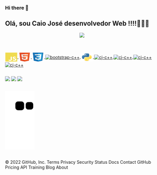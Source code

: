### Hi there 👋

## Olá, sou Caio José desenvolvedor Web !!!!👾👾👾

<div align="center">
  <a href="https://github.com/CaiOliveira19">
  <img height="180em" src="https://github-readme-stats.vercel.app/api?username=CaiOliveira19&show_icons=true&theme=merko&include_all_commits=true&count_private=true"/>
</div>
  
  ##
  
<div style="display: inline_block"><br>
  <img align="center" alt="cj-Js" height="30" width="40" src="https://raw.githubusercontent.com/devicons/devicon/master/icons/javascript/javascript-plain.svg">
  <img align="center" alt="cj-HTML" height="30" width="40" src="https://raw.githubusercontent.com/devicons/devicon/master/icons/html5/html5-original.svg">
  <img align="center" alt="cj-CSS" height="30" width="40" src="https://raw.githubusercontent.com/devicons/devicon/master/icons/css3/css3-original.svg">
  <img align="center" alt="bootstrap-c++" heigth="30" width="40" src="https://cdn.jsdelivr.net/gh/devicons/devicon/icons/bootstrap/bootstrap-original.svg" />
  <img align="center" alt="cj-Python" height="30" width="40" src="https://raw.githubusercontent.com/devicons/devicon/master/icons/python/python-original.svg">
  <img align="center" alt="cj-c++" heigth="30" width="40" src="https://cdn.jsdelivr.net/gh/devicons/devicon/icons/cplusplus/cplusplus-line.svg"  />
  <img align="center" alt="cj-c++" heigth="30" width="40" src="https://cdn.jsdelivr.net/gh/devicons/devicon/icons/react/react-original.svg" />
  <img align="center" alt="cj-c++" heigth="30" width="40" src="https://cdn.jsdelivr.net/gh/devicons/devicon/icons/nodejs/nodejs-plain.svg" />
  <img align="center" alt="cj-c++" heigth="30" width="40" src="https://cdn.jsdelivr.net/gh/devicons/devicon/icons/mysql/mysql-original-wordmark.svg" />
  

</div>
  
  ##
 
<div> 
  <a href = "mailto:cj.oliveira1904@gmail.com"><img src="https://img.shields.io/badge/-Gmail-%23333?style=for-the-badge&logo=gmail&logoColor=white" target="_blank"></a>
  <a href="https://www.linkedin.com/in/caio-jose-44a8b9237/" target="_blank"><img src="https://img.shields.io/badge/-LinkedIn-%230077B5?style=for-the-badge&logo=linkedin&logoColor=white" target="_blank"></a> 
  <a href="https://www.facebook.com/caio.jusee" target="_blank"><img src="https://img.shields.io/badge/Facebook-1877F2?style=for-the-badge&logo=facebook&logoColor=white" target="_blank"></a>
  
  ##
  
  ![Snake animation](https://github.com/rafaballerini/rafaballerini/blob/output/github-contribution-grid-snake.svg)
  
  ##
 
</div>
© 2022 GitHub, Inc.
Terms
Privacy
Security
Status
Docs
Contact GitHub
Pricing
API
Training
Blog
About

